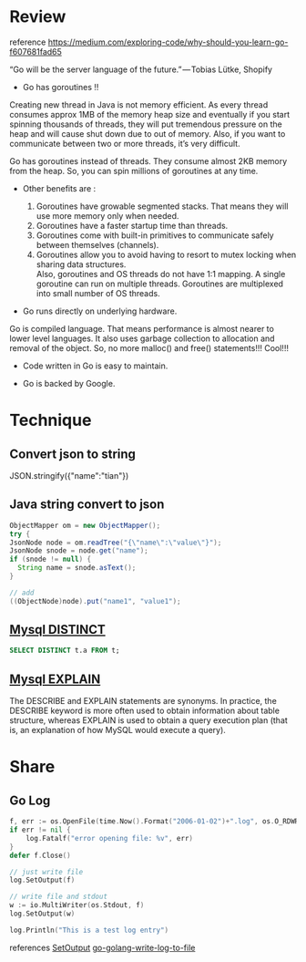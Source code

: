 # Review

reference https://medium.com/exploring-code/why-should-you-learn-go-f607681fad65

“Go will be the server language of the future.” — Tobias Lütke, Shopify

* Go has goroutines !!

Creating new thread in Java is not memory efficient. As every thread consumes approx 1MB of the memory heap size and eventually if you start spinning thousands of threads, they will put tremendous pressure on the heap and will cause shut down due to out of memory. Also, if you want to communicate between two or more threads, it’s very difficult.

Go has goroutines instead of threads. They consume almost 2KB memory from the heap. So, you can spin millions of goroutines at any time.

* Other benefits are :
   1. Goroutines have growable segmented stacks. That means they will use more memory only when needed.
   2. Goroutines have a faster startup time than threads.
   3. Goroutines come with built-in primitives to communicate safely between themselves (channels).
   4. Goroutines allow you to avoid having to resort to mutex locking when sharing data structures.  
   Also, goroutines and OS threads do not have 1:1 mapping. A single goroutine can run on multiple threads. Goroutines are multiplexed into small number of OS threads.

* Go runs directly on underlying hardware.

Go is compiled language. That means performance is almost nearer to lower level languages. It also uses garbage collection to allocation and removal of the object. So, no more malloc() and free() statements!!! Cool!!!

* Code written in Go is easy to maintain.

* Go is backed by Google.

# Technique

## Convert json to string
JSON.stringify({"name":"tian"})

## Java string convert to json

```Java
ObjectMapper om = new ObjectMapper();
try {
JsonNode node = om.readTree("{\"name\":\"value\"}");
JsonNode snode = node.get("name");
if (snode != null) {
  String name = snode.asText();
}

// add
((ObjectNode)node).put("name1", "value1");
```

## [Mysql DISTINCT](https://dev.mysql.com/doc/refman/8.0/en/distinct-optimization.html)

```sql
SELECT DISTINCT t.a FROM t;
```

## [Mysql EXPLAIN](https://dev.mysql.com/doc/refman/8.0/en/explain.html)

The DESCRIBE and EXPLAIN statements are synonyms. In practice, the DESCRIBE keyword is more often used to obtain information about table structure, whereas EXPLAIN is used to obtain a query execution plan (that is, an explanation of how MySQL would execute a query).

# Share

## Go Log

```Go
f, err := os.OpenFile(time.Now().Format("2006-01-02")+".log", os.O_RDWR | os.O_CREATE | os.O_APPEND, 0666)
if err != nil {
    log.Fatalf("error opening file: %v", err)
}
defer f.Close()

// just write file
log.SetOutput(f)

// write file and stdout
w := io.MultiWriter(os.Stdout, f)
log.SetOutput(w)

log.Println("This is a test log entry")
```
references
[SetOutput](https://golang.google.cn/pkg/log/#SetOutput)
[go-golang-write-log-to-file](https://stackoverflow.com/questions/19965795/go-golang-write-log-to-file)
